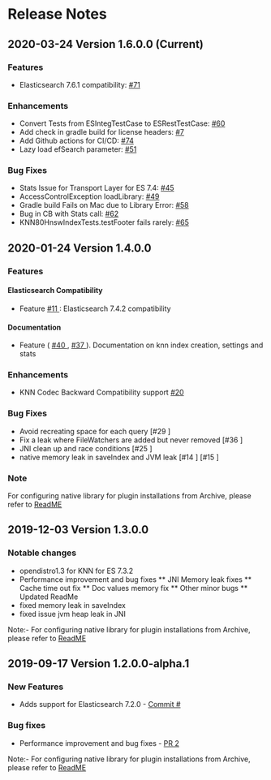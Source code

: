 # Release Notes
## 2020-03-24 Version 1.6.0.0 (Current)
### Features
* Elasticsearch 7.6.1 compatibility: [#71](https://github.com/opendistro-for-elasticsearch/k-NN/issues/71)

### Enhancements
* Convert Tests from ESIntegTestCase to ESRestTestCase: [#60](https://github.com/opendistro-for-elasticsearch/k-NN/issues/60)
* Add check in gradle build for license headers: [#7](https://github.com/opendistro-for-elasticsearch/k-NN/issues/7)
* Add Github actions for CI/CD: [#74](https://github.com/opendistro-for-elasticsearch/k-NN/issues/74)
* Lazy load efSearch parameter: [#51](https://github.com/opendistro-for-elasticsearch/k-NN/issues/51)

### Bug Fixes
* Stats Issue for Transport Layer for ES 7.4: [#45](https://github.com/opendistro-for-elasticsearch/k-NN/issues/45)
* AccessControlException loadLibrary: [#49](https://github.com/opendistro-for-elasticsearch/k-NN/issues/49)
* Gradle build Fails on Mac due to Library Error: [#58](https://github.com/opendistro-for-elasticsearch/k-NN/issues/58)
* Bug in CB with Stats call: [#62](https://github.com/opendistro-for-elasticsearch/k-NN/issues/62)
* KNN80HnswIndexTests.testFooter fails rarely: [#65](https://github.com/opendistro-for-elasticsearch/k-NN/issues/65)

## 2020-01-24 Version 1.4.0.0
### Features
#### Elasticsearch Compatibility
* Feature [#11 ](https://github.com/opendistro-for-elasticsearch/k-NN/issues/11): Elasticsearch 7.4.2 compatibility

#### Documentation
* Feature ( [#40 ](https://github.com/opendistro-for-elasticsearch/k-NN/issues/40 ), [#37 ](https://github.com/opendistro-for-elasticsearch/k-NN/issues/37)). Documentation on knn index creation, settings and stats 

### Enhancements
* KNN Codec Backward Compatibility support  [#20  ](https://github.com/opendistro-for-elasticsearch/k-NN/issues/20)

### Bug Fixes
* Avoid recreating space for each query [#29 ]
* Fix a leak where FileWatchers are added but never removed [#36 ]
* JNI clean up and race conditions [#25 ]
*  native memory leak in saveIndex and JVM leak [#14 ] [#15 ]

### Note
For configuring native library for plugin installations from Archive, please refer to [ReadME](https://github.com/opendistro-for-elasticsearch/k-NN/blob/development/README.md#java-native-library-usage)

## 2019-12-03 Version 1.3.0.0
### Notable changes

* opendistro1.3 for KNN for ES 7.3.2
* Performance improvement and bug fixes
** JNI Memory leak fixes
** Cache time out fix
** Doc values memory fix
** Other minor bugs
** Updated ReadMe
* fixed memory leak in saveIndex
* fixed issue jvm heap leak in JNI

Note:- For configuring native library for plugin installations from Archive, please refer to [ReadME](https://github.com/opendistro-for-elasticsearch/k-NN/blob/development/README.md#java-native-library-usage)

## 2019-09-17 Version 1.2.0.0-alpha.1
### New Features
  * Adds support for Elasticsearch 7.2.0 - [Commit #](https://github.com/opendistro-for-elasticsearch/k-NN/commit/15ae8c7b3a4ab88e2be974af107161b10d0204bb)

### Bug fixes
  * Performance improvement and bug fixes - [PR 2](https://github.com/opendistro-for-elasticsearch/k-NN/pull/2)

Note:- For configuring native library for plugin installations from Archive, please refer to [ReadME](https://github.com/opendistro-for-elasticsearch/k-NN/blob/development/README.md#java-native-library-usage)
